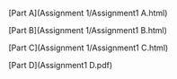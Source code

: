 [Part A](Assignment 1/Assignment1 A.html)

[Part B](Assignment 1/Assignment1 B.html)

[Part C](Assignment 1/Assignment1 C.html)

[Part D](Assignment1 D.pdf)
